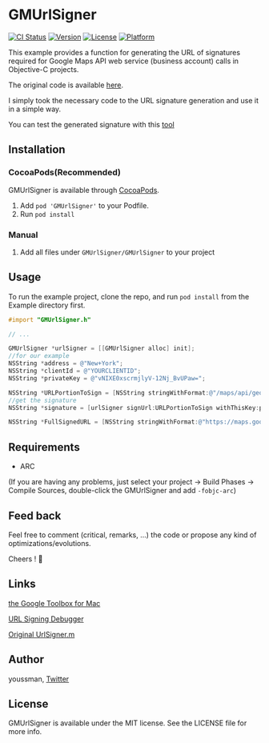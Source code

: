 # GMUrlSigner

[![CI Status](http://img.shields.io/travis/yhi/GMUrlSigner.svg?style=flat)](https://travis-ci.org/yhi/GMUrlSigner)
[![Version](https://img.shields.io/cocoapods/v/GMUrlSigner.svg?style=flat)](http://cocoapods.org/pods/GMUrlSigner)
[![License](https://img.shields.io/cocoapods/l/GMUrlSigner.svg?style=flat)](http://cocoapods.org/pods/GMUrlSigner)
[![Platform](https://img.shields.io/cocoapods/p/GMUrlSigner.svg?style=flat)](http://cocoapods.org/pods/GMUrlSigner)

This example provides a function for generating the URL of signatures required for Google Maps API web service (business account) calls in Objective-C projects.

The original code is available [here](https://github.com/googlemaps/url-signing/blob/gh-pages/urlsigner.m).

I simply took the necessary code to the URL signature generation and use it in a simple way.

You can test the generated signature with this [tool](https://m4b-url-signer.appspot.com/)

## Installation

### CocoaPods(Recommended)

GMUrlSigner is available through [CocoaPods](http://cocoapods.org).

1. Add `pod 'GMUrlSigner'` to your Podfile.
2. Run `pod install`

### Manual

1. Add all files under `GMUrlSigner/GMUrlSigner` to your project

## Usage

To run the example project, clone the repo, and run `pod install` from the Example directory first.

```objective-c
#import "GMUrlSigner.h"

// ...

GMUrlSigner *urlSigner = [[GMUrlSigner alloc] init];
//for our example
NSString *address = @"New+York";
NSString *clientId = @"YOURCLIENTID";
NSString *privateKey = @"vNIXE0xscrmjlyV-12Nj_BvUPaw=";

NSString *URLPortionToSign = [NSString stringWithFormat:@"/maps/api/geocode/json?address=%@&sensor=true&client=%@", address, clientId];
//get the signature
NSString *signature = [urlSigner signUrl:URLPortionToSign withThisKey:privateKey];

NSString *FullSignedURL = [NSString stringWithFormat:@"https://maps.googleapis.com%@&signature=%@", URLPortionToSign, signature];
```

## Requirements

- ARC

(If you are having any problems, just select your project -> Build Phases -> Compile Sources, double-click the GMUrlSigner and add `-fobjc-arc`)

## Feed back

Feel free to comment (critical, remarks, ...) the code or propose any kind of optimizations/evolutions.

Cheers ! :beers:

## Links

[the Google Toolbox for Mac](https://github.com/google/google-toolbox-for-mac)

[URL Signing Debugger](https://m4b-url-signer.appspot.com/)

[Original UrlSigner.m](https://github.com/google/google-toolbox-for-mac/blob/452cef319d953d4b3f21d7e4adfc0940bed1fb2b/Foundation/GTMStringEncoding.m)

## Author

youssman, [Twitter](https://twitter.com/YHaiti)

## License

GMUrlSigner is available under the MIT license. See the LICENSE file for more info.
